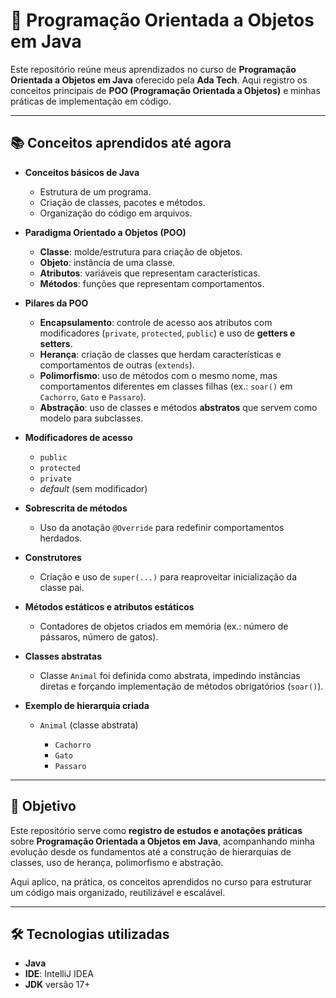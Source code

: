 # 🐾 Programação Orientada a Objetos em Java

Este repositório reúne meus aprendizados no curso de **Programação Orientada a Objetos em Java** oferecido pela **Ada Tech**.
Aqui registro os conceitos principais de **POO (Programação Orientada a Objetos)** e minhas práticas de implementação em código.

---

## 📚 Conceitos aprendidos até agora

* **Conceitos básicos de Java**

    * Estrutura de um programa.
    * Criação de classes, pacotes e métodos.
    * Organização do código em arquivos.

* **Paradigma Orientado a Objetos (POO)**

    * **Classe**: molde/estrutura para criação de objetos.
    * **Objeto**: instância de uma classe.
    * **Atributos**: variáveis que representam características.
    * **Métodos**: funções que representam comportamentos.

* **Pilares da POO**

    * **Encapsulamento**: controle de acesso aos atributos com modificadores (`private`, `protected`, `public`) e uso de **getters e setters**.
    * **Herança**: criação de classes que herdam características e comportamentos de outras (`extends`).
    * **Polimorfismo**: uso de métodos com o mesmo nome, mas comportamentos diferentes em classes filhas (ex.: `soar()` em `Cachorro`, `Gato` e `Passaro`).
    * **Abstração**: uso de classes e métodos **abstratos** que servem como modelo para subclasses.

* **Modificadores de acesso**

    * `public`
    * `protected`
    * `private`
    * *default* (sem modificador)

* **Sobrescrita de métodos**

    * Uso da anotação `@Override` para redefinir comportamentos herdados.

* **Construtores**

    * Criação e uso de `super(...)` para reaproveitar inicialização da classe pai.

* **Métodos estáticos e atributos estáticos**

    * Contadores de objetos criados em memória (ex.: número de pássaros, número de gatos).

* **Classes abstratas**

    * Classe `Animal` foi definida como abstrata, impedindo instâncias diretas e forçando implementação de métodos obrigatórios (`soar()`).

* **Exemplo de hierarquia criada**

    * `Animal` (classe abstrata)

        * `Cachorro`
        * `Gato`
        * `Passaro`

---

## 🚀 Objetivo

Este repositório serve como **registro de estudos e anotações práticas** sobre **Programação Orientada a Objetos em Java**, acompanhando minha evolução desde os fundamentos até a construção de hierarquias de classes, uso de herança, polimorfismo e abstração.

Aqui aplico, na prática, os conceitos aprendidos no curso para estruturar um código mais organizado, reutilizável e escalável.

---

## 🛠️ Tecnologias utilizadas

* **Java**
* **IDE**: IntelliJ IDEA 
* **JDK** versão 17+
